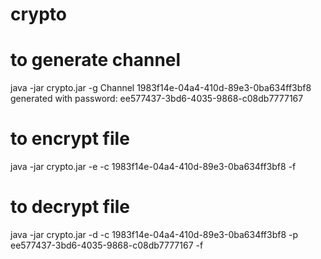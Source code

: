 # crypto

# to generate channel
java -jar crypto.jar -g
Channel 1983f14e-04a4-410d-89e3-0ba634ff3bf8 generated with password: ee577437-3bd6-4035-9868-c08db7777167

# to encrypt file
java -jar crypto.jar -e -c 1983f14e-04a4-410d-89e3-0ba634ff3bf8 -f <filename>

# to decrypt file
java -jar crypto.jar -d -c 1983f14e-04a4-410d-89e3-0ba634ff3bf8 -p ee577437-3bd6-4035-9868-c08db7777167 -f <filename>
